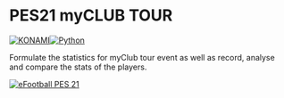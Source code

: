 # PES21 myCLUB TOUR
[![KONAMI](https://i.ibb.co/w77z76H/konami.png)](https://www.konami.com)[![Python](https://i.ibb.co/6s4pytt/python.png)](https://www.python.org/)

Formulate the statistics for myClub tour event as well as record, analyse and compare the stats of the players.

[![eFootball PES 21](https://i.ibb.co/RY8fWcP/pes21.jpg)](https://www.konami.com/wepes/mobile/en-us/)  

